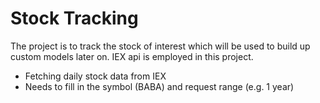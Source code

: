 # Stock Tracking
The project is to track the stock of interest which will be used to build up custom models later on. 
IEX api is employed in this project. 

- Fetching daily stock data from IEX
- Needs to fill in the symbol (BABA) and request range (e.g. 1 year)